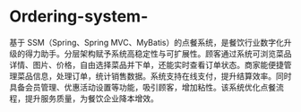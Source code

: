 # Ordering-system-
基于 SSM（Spring、Spring MVC、MyBatis）的点餐系统，是餐饮行业数字化升级的得力助手。分层架构赋予系统高稳定性与可扩展性。顾客通过系统可浏览菜品详情、图片、价格，自由选择菜品并下单，还能实时查看订单状态。商家能便捷管理菜品信息，处理订单，统计销售数据。系统支持在线支付，提升结算效率。同时具备会员管理、优惠活动设置等功能，吸引顾客，增加粘性。该系统优化点餐流程，提升服务质量，为餐饮企业降本增效。 
